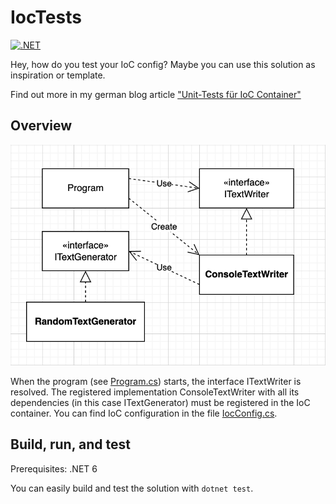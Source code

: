 # IocTests

[![.NET](https://github.com/gerrited/IocTests/actions/workflows/run-ci.yml/badge.svg)](https://github.com/gerrited/IocTests/actions/workflows/run-ci.yml)

Hey, how do you test your IoC config? Maybe you can use this solution as inspiration or template.

Find out more in my german blog article ["Unit-Tests für IoC Container"](https://g11s.cc/posts/2022/02/unit-tests-f%C3%BCr-ioc-container/)

## Overview
![class diagram](assets/class-diagram.png)

When the program (see [Program.cs](src/ConsoleApp/Program.cs)) starts, the interface ITextWriter is resolved. The registered implementation ConsoleTextWriter with all its dependencies (in this case ITextGenerator) must be registered in the IoC container. You can find IoC configuration in the file [IocConfig.cs](src/ConsoleApp/Ioc/IocConfig.cs).

## Build, run, and test

Prerequisites: .NET 6

You can easily build and test the solution with `dotnet test`.
